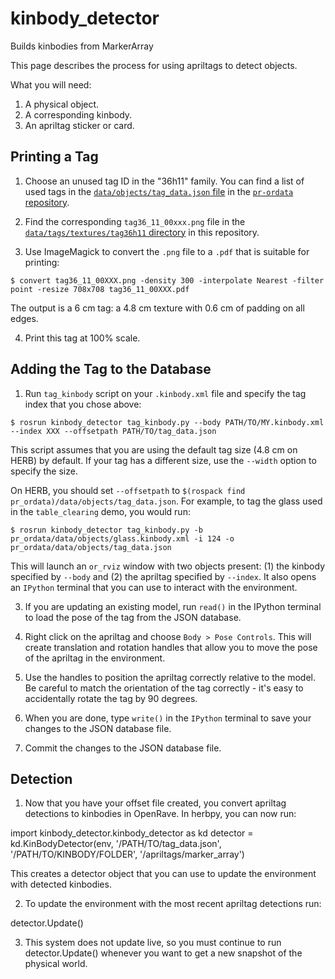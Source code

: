 # kinbody_detector
Builds kinbodies from MarkerArray 

This page describes the process for using apriltags to detect objects.

What you will need:

1. A physical object.
2. A corresponding kinbody.
3. An apriltag sticker or card.

## Printing a Tag

1. Choose an unused tag ID in the "36h11" family. You can find a list of used tags in the [`data/objects/tag_data.json` file](https://github.com/personalrobotics/pr-ordata/blob/master/data/objects/tag_data.json) in the [`pr-ordata` repository](https://github.com/personalrobotics/pr-ordata).

2. Find the corresponding `tag36_11_00xxx.png` file in the [`data/tags/textures/tag36h11` directory](https://github.com/personalrobotics/kinbody_detector/tree/master/data/tags/textures/tag36h11) in this repository.

3. Use ImageMagick to convert the `.png` file to a `.pdf` that is suitable for printing:
  ```console
  $ convert tag36_11_00XXX.png -density 300 -interpolate Nearest -filter point -resize 708x708 tag36_11_00XXX.pdf
  ```
  The output is a 6 cm tag: a 4.8 cm texture with 0.6 cm of padding on all edges.

4. Print this tag at 100% scale.

## Adding the Tag to the Database

1. Run `tag_kinbody` script on your `.kinbody.xml` file and specify the tag index that you chose above:
  ```console
  $ rosrun kinbody_detector tag_kinbody.py --body PATH/TO/MY.kinbody.xml --index XXX --offsetpath PATH/TO/tag_data.json
  ```
  This script assumes that you are using the default tag size (4.8 cm on HERB) by default. If your tag has a different size, use the `--width` option to specify the size.
  
  On HERB, you should set `--offsetpath` to `$(rospack find pr_ordata)/data/objects/tag_data.json`. For example, to tag the glass used in the `table_clearing` demo, you would run:
  ```console
  $ rosrun kinbody_detector tag_kinbody.py -b pr_ordata/data/objects/glass.kinbody.xml -i 124 -o pr_ordata/data/objects/tag_data.json
  ```
  
  This will launch an `or_rviz` window with two objects present: (1) the kinbody specified by `--body` and (2) the apriltag specified by `--index`. It also opens an `IPython` terminal that you can use to interact with the environment.
  
3. If you are updating an existing model, run `read()` in the IPython terminal to load the pose of the tag from the JSON database.
  
4. Right click on the apriltag and choose `Body > Pose Controls`. This will create translation and rotation handles that allow you to move the pose of the apriltag in the environment.

5. Use the handles to position the apriltag correctly relative to the model. Be careful to match the orientation of the tag correctly - it's easy to accidentally rotate the tag by 90 degrees.

6. When you are done, type `write()` in the `IPython` terminal to save your changes to the JSON database file.

7. Commit the changes to the JSON database file.


## Detection

1. Now that you have your offset file created, you convert apriltag detections to kinbodies in OpenRave. In herbpy, you can now run:

 import kinbody_detector.kinbody_detector as kd
 detector = kd.KinBodyDetector(env, '/PATH/TO/tag_data.json', '/PATH/TO/KINBODY/FOLDER', '/apriltags/marker_array')

This creates a detector object that you can use to update the environment with detected kinbodies.

2. To update the environment with the most recent apriltag detections run:

 detector.Update()

3. This system does not update live, so you must continue to run detector.Update() whenever you want to get a new snapshot of the physical world.
